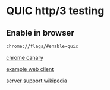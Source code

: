 # QUIC http/3 testing

## Enable in browser

```sh
chrome://flags/#enable-quic
```

[chrome canary](https://www.google.com/chrome/canary)

[example web client](https://googlechrome.github.io/samples/webtransport/client.html)

[server support wikipedia](https://en.wikipedia.org/wiki/QUIC#Server_support)